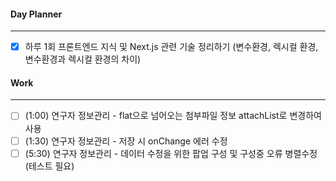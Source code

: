 
#### Day Planner
---
- [x] 하루 1회 프론트엔드 지식 및 Next.js 관련 기술 정리하기 (변수환경, 렉시컬 환경, 변수환경과 렉시컬 환경의 차이)


#### Work
---
- [ ] (1:00) 연구자 정보관리 - flat으로 넘어오는 첨부파일 정보 attachList로 변경하여 사용
- [ ] (1:30) 연구자 정보관리 - 저장 시 onChange 에러 수정
- [ ] (5:30) 연구자 정보관리 - 데이터 수정을 위한 팝업 구성 및 구성중 오류 병렬수정(테스트 필요)
